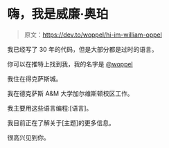 # 嗨，我是威廉·奥珀

> 原文：<https://dev.to/woppel/hi-im-william-oppel>

我已经写了 30 年的代码，但是大部分都是过时的语言。

你可以在推特上找到我，我的名字是 [@woppel](https://twitter.com/woppel)

我住在得克萨斯城。

我在德克萨斯 A&M 大学加尔维斯顿校区工作。

我主要用这些语言编程:[语言]。

我目前正在了解关于[主题]的更多信息。

很高兴见到你。
